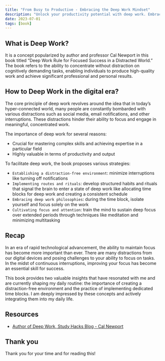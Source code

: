 ```yaml
---
title: "From Busy to Productive - Embracing the Deep Work Mindset"
description: "Unlock your productivity potential with deep work. Embrace focus, eliminate distractions, and achieve remarkable results in a distracted world."
date: 2023-07-01
tags: [book]
---
```


## What is Deep Work?

It is a concept popularized by author and professor Cal Newport in this book titled “Deep Work Rule for Focused Success in a Distracted World.” The book refers to the ability to concentrate without distraction on cognitively demanding tasks, enabling individuals to produce high-quality work and achieve significant professional and personal results.

## How to Deep Work in the digital era?

The core principle of deep work revolves around the idea that in today’s hyper-connected world, many people are constantly bombarded with various distractions such as social media, email notifications, and other interruptions. These distractions hinder their ability to focus and engage in meaningful, concentrated work.

The importance of deep work for several reasons:

- Crucial for mastering complex skills and achieving expertise in a particular field
- Highly valuable in terms of productivity and output

To facilitate deep work, the book proposes various strategies:

- `Establishing a distraction-free environment`: minimize interruptions like turning off notifications
- `Implementing routes and rituals`: develop structured habits and rituals that signal the brain to enter a state of deep work like allocating time blocks for deep work and creating a consistent schedule
- `Embracing deep work philosophies`: during the time block, isolate yourself and focus solely on the work
- `Cultivating focus and attention`: train the mind to sustain deep focus over extended periods through techniques like meditation and minimizing multitasking

## Recap

In an era of rapid technological advancement, the ability to maintain focus has become more important than ever. There are many distractions from our digital devices and posing challenges to your ability to focus on tasks. In the midst of continuous interruptions, improving your focus has become an essential skill for success.

This book provides two valuable insights that have resonated with me and are currently shaping my daily routine: the importance of creating a distraction-free environment and the practice of implementing dedicated time blocks. I am deeply impressed by these concepts and actively integrating them into my daily life.

## Resources

- [Author of Deep Work, Study Hacks Blog - Cal Newport](https://calnewport.com/)

## Thank you

Thank you for your time and for reading this!
